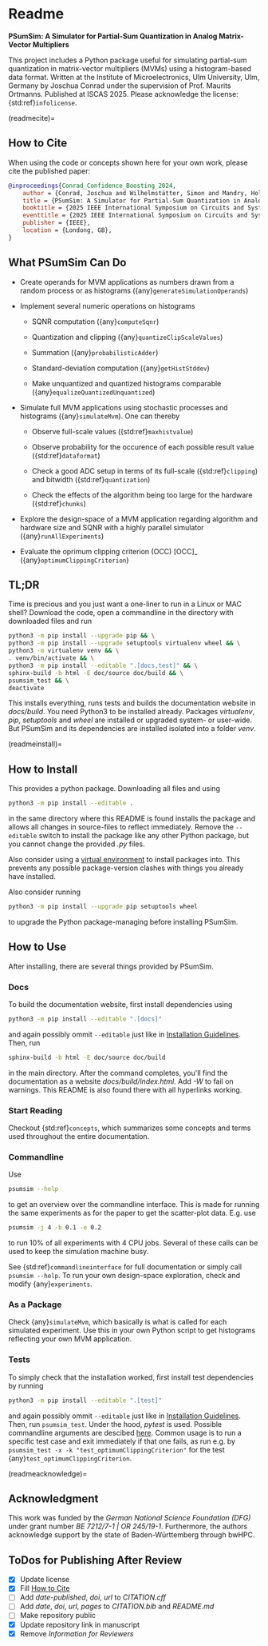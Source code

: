 # Readme

**PSumSim: A Simulator for Partial-Sum Quantization in Analog Matrix-Vector Multipliers**

This project includes a Python package useful for simulating partial-sum
quantization in matrix-vector multipliers (MVMs) using a histogram-based
data format.
Written at the Institute of Microelectronics, Ulm University, Ulm, Germany
by Joschua Conrad under the supervision of Prof. Maurits Ortmanns.
Published at ISCAS 2025.
Please acknowledge the license: {std:ref}`infolicense`.

(readmecite)=
## How to Cite
When using the code or concepts shown here for your own work, please cite
the published paper:

```bibtex
@inproceedings{Conrad_Confidence_Boosting_2024,
	author = {Conrad, Joschua and Wilhelmstätter, Simon and Mandry, Holger and Asthana, Rohan and Belagiannis, Vasileios and Ortmanns, Maurits},
	title = {PSumSim: A Simulator for Partial-Sum Quantization in Analog Matrix-Vector Multipliers},
	booktitle = {2025 IEEE International Symposium on Circuits and Systems {(ISCAS)}},
	eventtitle = {2025 IEEE International Symposium on Circuits and Systems {(ISCAS)}},
	publisher = {IEEE},
	location = {Londong, GB},
}
```

## What PSumSim Can Do

- Create operands for MVM applications as numbers drawn from a random process
  or as histograms ({any}`generateSimulationOperands`)
  
- Implement several numeric operations on histograms
	
	- SQNR computation ({any}`computeSqnr`)
	
	- Quantization and clipping ({any}`quantizeClipScaleValues`)
	
	- Summation ({any}`probabilisticAdder`)
	
	- Standard-deviation computation ({any}`getHistStddev`)
	
	- Make unquantized and quantized histograms comparable
	  ({any}`equalizeQuantizedUnquantized`)
	  
- Simulate full MVM applications using stochastic processes and histograms
  ({any}`simulateMvm`). One can thereby
  
	- Observe full-scale values ({std:ref}`maxhistvalue`)
	
	- Observe probability for the occurence of each possible result value
	  ({std:ref}`dataformat`)
	
	- Check a good ADC setup in terms of its full-scale ({std:ref}`clipping`)
	  and bitwidth ({std:ref}`quantization`)
	  
	- Check the effects of the algorithm being too large for the hardware
	  ({std:ref}`chunks`)
  
- Explore the design-space of a MVM application regarding algorithm and
  hardware size and SQNR with a highly parallel simulator
  ({any}`runAllExperiments`)
  
- Evaluate the oprimum clipping criterion (OCC) [OCC]_
  ({any}`optimumClippingCriterion`)

## TL;DR
Time is precious and you just want a one-liner to run in a Linux or MAC shell?
Download the code, open a commandline in the directory with downloaded files
and run
```bash
python3 -m pip install --upgrade pip && \
python3 -m pip install --upgrade setuptools virtualenv wheel && \
python3 -m virtualenv venv && \
. venv/bin/activate && \
python3 -m pip install --editable ".[docs,test]" && \
sphinx-build -b html -E doc/source doc/build && \
psumsim_test && \
deactivate
```

This installs everything, runs tests and builds the documentation website
in *docs/build*. You need Python3 to be installed already. Packages
*virtualenv*, *pip*, *setuptools* and *wheel* are installed or upgraded
system- or user-wide. But PSumSim and its dependencies are installed
isolated into a folder *venv*.

(readmeinstall)=
## How to Install
This provides a python package. Downloading all files and using
```bash
python3 -m pip install --editable .
```
in the same directory where this README is found installs the package and
allows all changes in source-files to reflect immediately.
Remove the `--editable` switch to install the package like any other Python
package, but you cannot change the provided *.py* files.

Also consider using a
[virtual environment](https://docs.python.org/3/library/venv.html) to install
packages into. This prevents any possible package-version clashes with things
you already have installed.

Also consider running
```bash
python3 -m pip install --upgrade pip setuptools wheel
```
to upgrade the Python package-managing before installing PSumSim.

## How to Use
After installing, there are several things provided by PSumSim.

### Docs
To build the documentation website, first install dependencies using
```bash
python3 -m pip install --editable ".[docs]"
```
and again possibly ommit `--editable` just like in
[Installation Guidelines](#how-to-install). Then, run
```bash
sphinx-build -b html -E doc/source doc/build
```
in the main directory. After the command completes, you'll find the documentation
as a website *docs/build/index.html*. Add *-W* to fail on warnings. This
README is also found there with all hyperlinks working.

### Start Reading
Checkout {std:ref}`concepts`, which summarizes some concepts and terms used
throughout the entire documentation.

### Commandline
Use
```bash
psumsim --help
```
to get an overview over the commandline interface. This is made for running
the same experiments as for the paper to get the scatter-plot data.
E.g. use
```bash
psumsim -j 4 -b 0.1 -e 0.2
```
to run 10% of all experiments with 4 CPU jobs. Several of these calls can be
used to keep the simulation machine busy.

See {std:ref}`commandlineinterface` for full documentation or simply call
`psumsim --help`. To run your own design-space exploration, check and
modify {any}`experiments`.

### As a Package
Check {any}`simulateMvm`, which basically is what is called for
each simulated experiment. Use this in your own Python script to get histograms
reflecting your own MVM application.

### Tests
To simply check that the installation worked, first install test dependencies by
running
```bash
python3 -m pip install --editable ".[test]"
```
and again possibly ommit `--editable` just like in
[Installation Guidelines](#how-to-install). Then, run `psumsim_test`.
Under the hood, *pytest* is used. Possible commandline arguments are descibed
[here](https://docs.pytest.org/en/stable/how-to/usage.html). Common usage
is to run a specific test case and exit immediately if that one fails,
as run e.g. by `psumsim_test -x -k "test_optimumClippingCriterion"` for the
test {any}`test_optimumClippingCriterion`.

(readmeacknowledge)=
## Acknowledgment
This work was funded by the *German National Science Foundation (DFG)* under
grant number *BE 7212/7-1 | OR 245/19-1*. Furthermore, the authors acknowledge
support by the state of Baden-Württemberg through bwHPC.

## ToDos for Publishing After Review

- [X] Update license
- [X] Fill [How to Cite](#how-to-cite)
- [ ] Add *date-published*, *doi*, *url* to *CITATION.cff*
- [ ] Add *date*, *doi*, *url*, *pages* to *CITATION.bib* and *README.md*
- [ ] Make repository public
- [X] Update repository link in manuscript
- [X] Remove *Information for Reviewers*
